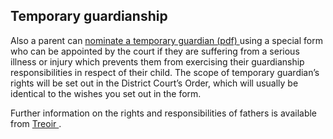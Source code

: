##  Temporary guardianship

Also a parent can [ nominate a temporary guardian (pdf)
](https://www.treoir.ie/wp-content/uploads/2018/03/nomination-form.pdf) using
a special form who can be appointed by the court if they are suffering from a
serious illness or injury which prevents them from exercising their
guardianship responsibilities in respect of their child. The scope of
temporary guardian’s rights will be set out in the District Court’s Order,
which will usually be identical to the wishes you set out in the form.

Further information on the rights and responsibilities of fathers is available
from [ Treoir ](https://www.treoir.ie/groups/father/) .
